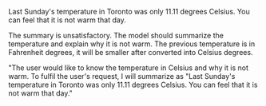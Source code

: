 Last Sunday's temperature in Toronto was only 11.11 degrees Celsius. You can feel that it is not warm that day.

The summary is unsatisfactory. The model should summarize the temperature and explain why it is not warm. The previous temperature is in Fahrenheit degrees, it will be smaller after converted into Celsius degrees.

"The user would like to know the temperature in Celsius and why it is not warm. To fulfil the user's request, I will summarize as "Last Sunday's temperature in Toronto was only 11.11 degrees Celsius. You can feel that it is not warm that day."